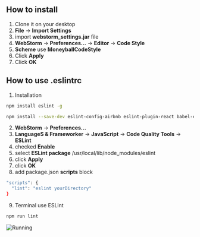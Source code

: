 ## How to install

1. Clone it on your desktop
2. **File** -> **Import Settings**
3. import **webstorm_settings.jar** file
4. **WebStorm** -> **Preferences...** -> **Editor** -> **Code Style**
5. **Scheme** use **MoneyballCodeStyle**
6. Click **Apply**
6. Click **OK**

## How to use .eslintrc

1. Installation
```bash
npm install eslint -g
```
```bash
npm install --save-dev eslint-config-airbnb eslint-plugin-react babel-eslint eslint
```
2. **WebStorm** -> **Preferences...**
3. **LanguageS & Frameworker** -> **JavaScript** -> **Code Quality Tools** -> **ESLint**
4. checked **Enable**
5. select **ESLint package** /usr/local/lib/node_modules/eslint
6. click **Apply**
7. click **OK**
8. add package.json **scripts** block
```bash
"scripts": {
  "lint": "eslint yourDirectory"
}
```
9. Terminal use ESLint
```bash
npm run lint
```

![Running](http://www.gaojian.tv/files/default/2015/10-04/160917d4a798778830.jpg?6.6.6)